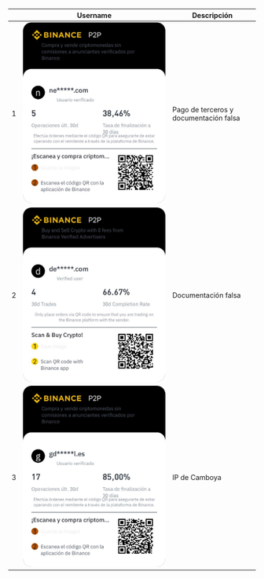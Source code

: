 | | Username | Descripción |
| ----------- | ----------- | ----------- |
| 1 | ![ne*****.com QR](/QRs/1.jpeg) | Pago de terceros y documentación falsa |
| 2 | ![de*****.com QR](/QRs/2.jpeg) | Documentación falsa |
| 3 | ![gd*****l.es QR](/QRs/3.jpeg) | IP de Camboya |
